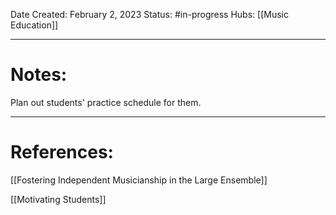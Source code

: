 Date Created: February 2, 2023
Status: #in-progress 
Hubs: [[Music Education]]

--- 
# Notes:

Plan out students' practice schedule for them.



---
# References:

[[Fostering Independent Musicianship in the Large Ensemble]]

[[Motivating Students]]

